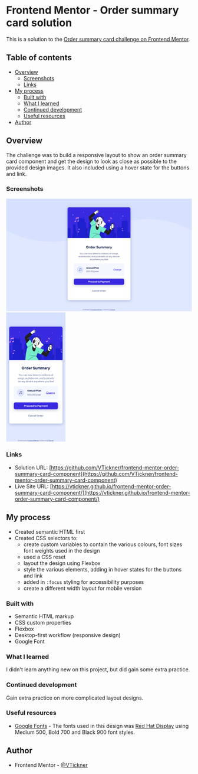 # Frontend Mentor - Order summary card solution

This is a solution to the [Order summary card challenge on Frontend Mentor](https://www.frontendmentor.io/challenges/order-summary-component-QlPmajDUj).

## Table of contents

- [Overview](#overview)
  - [Screenshots](#screenshots)
  - [Links](#links)
- [My process](#my-process)
  - [Built with](#built-with)
  - [What I learned](#what-i-learned)
  - [Continued development](#continued-development)
  - [Useful resources](#useful-resources)
- [Author](#author)

## Overview

The challenge was to build a responsive layout to show an order summary card component and get the design to look as close as possible to the provided design images. It also included using a hover state for the buttons and link.

### Screenshots

![Desktop order summary card screenshot](./images/order-summary-card-desktop-screenshot.jpg)
<img src="./images/order-summary-card-mobile-screenshot.jpg" height="350px" />

### Links

- Solution URL: [https://github.com/VTickner/frontend-mentor-order-summary-card-component](https://github.com/VTickner/frontend-mentor-order-summary-card-component)
- Live Site URL: [https://vtickner.github.io/frontend-mentor-order-summary-card-component/](https://vtickner.github.io/frontend-mentor-order-summary-card-component/)

## My process

- Created semantic HTML first
- Created CSS selectors to:
  - create custom variables to contain the various colours, font sizes font weights used in the design
  - used a CSS reset
  - layout the design using Flexbox
  - style the various elements, adding in hover states for the buttons and link
  - added in `:focus` styling for accessibility purposes
  - create a different width layout for mobile version

### Built with

- Semantic HTML markup
- CSS custom properties
- Flexbox
- Desktop-first workflow (responsive design)
- Google Font

### What I learned

I didn't learn anything new on this project, but did gain some extra practice.

### Continued development

Gain extra practice on more complicated layout designs.

### Useful resources

- [Google Fonts](https://fonts.google.com/) - The fonts used in this design was [Red Hat Display](https://fonts.google.com/specimen/Red+Hat+Display) using Medium 500, Bold 700 and Black 900 font styles.

## Author

- Frontend Mentor - [@VTickner](https://www.frontendmentor.io/profile/VTickner)
